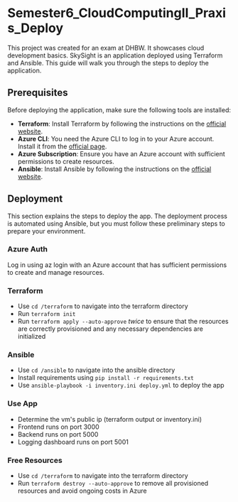 # Semester6_CloudComputingII_Praxis_Deploy
This project was created for an exam at DHBW. It showcases cloud development basics.
SkySight is an application deployed using Terraform and Ansible. This guide will walk you through the steps to deploy the application.
## Prerequisites
Before deploying the application, make sure the following tools are installed:
- **Terraform**: Install Terraform by following the instructions on the [official website](https://www.terraform.io/downloads).
- **Azure CLI**: You need the Azure CLI to log in to your Azure account. Install it from the [official page](https://learn.microsoft.com/en-us/cli/azure/install-azure-cli).
- **Azure Subscription**: Ensure you have an Azure account with sufficient permissions to create resources.
- **Ansible**: Install Ansible by following the instructions on the [official website](https://docs.ansible.com/ansible/latest/installation_guide/intro_installation.html).
## Deployment
This section explains the steps to deploy the app. The deployment process is automated using Ansible, but you must follow these preliminary steps to prepare your environment.
### Azure Auth
Log in using az login with an Azure account that has sufficient permissions to create and manage resources.
### Terraform 
- Use `cd /terraform` to navigate into the terraform directory
- Run `terraform init` 
- Run `terraform apply --auto-approve` *twice* to ensure that the resources are correctly provisioned and any necessary dependencies are initialized
### Ansible
- Use `cd /ansible` to navigate into the ansible directory
- Install requirements using `pip install -r requirements.txt`
- Use `ansible-playbook -i inventory.ini deploy.yml` to deploy the app
### Use App
- Determine the vm's public ip (terraform output or inventory.ini)
- Frontend runs on port 3000
- Backend runs on port 5000
- Logging dashboard runs on port 5001
### Free Resources
- Use `cd /terraform` to navigate into the terraform directory
- Run `terraform destroy --auto-approve` to remove all provisioned resources and avoid ongoing costs in Azure 
